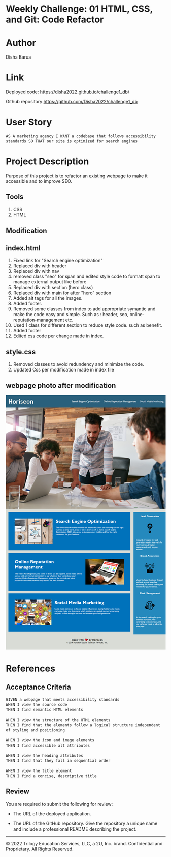 # Weekly Challenge: 01 HTML, CSS, and Git: Code Refactor

# Author
Disha Barua

# Link
Deployed code: https://disha2022.github.io/challenge1_db/

Github repository:https://github.com/Disha2022/challenge1_db

# User Story
```
AS A marketing agency I WANT a codebase that follows accessibility standards SO THAT our site is optimized for search engines
```
# Project Description
Purpose of this project is to refactor an existing webpage to make it accessible and to improve SEO. 

## Tools
1. CSS
2. HTML

## Modification
## index.html
1. Fixed link for "Search engine optimization"
2. Replaced div with header
3. Replaced div with nav
4. removed class "seo" for span and edited style code to formatt span to manage external output like before 
5. Replaced div with section (hero class)
6. Replaced div with main for after "hero" section
7. Added alt tags for all the images.
8. Added footer.
9. Removed some classes from index to add appropriate symantic and make the code easy and simple. Such as : header, seo, online-reputation-management etc.
10. Used 1 class for different section to reduce style code. such as benefit.
11. Added footer
12. Edited css code per change made in index. 

## style.css
1. Removed classes to avoid redundency and minimize the code.
2. Updated Css per modification made in index file

## webpage photo after modification
![photo of the Webpage after modification.](./assets/images/horiseon.png)


# References

## Acceptance Criteria
```
GIVEN a webpage that meets accessibility standards
WHEN I view the source code
THEN I find semantic HTML elements

WHEN I view the structure of the HTML elements
THEN I find that the elements follow a logical structure independent of styling and positioning

WHEN I view the icon and image elements
THEN I find accessible alt attributes

WHEN I view the heading attributes
THEN I find that they fall in sequential order

WHEN I view the title element
THEN I find a concise, descriptive title
```

## Review

You are required to submit the following for review:

* The URL of the deployed application.

* The URL of the GitHub repository. Give the repository a unique name and include a professional README describing the project.

- - -
© 2022 Trilogy Education Services, LLC, a 2U, Inc. brand. Confidential and Proprietary. All Rights Reserved.
